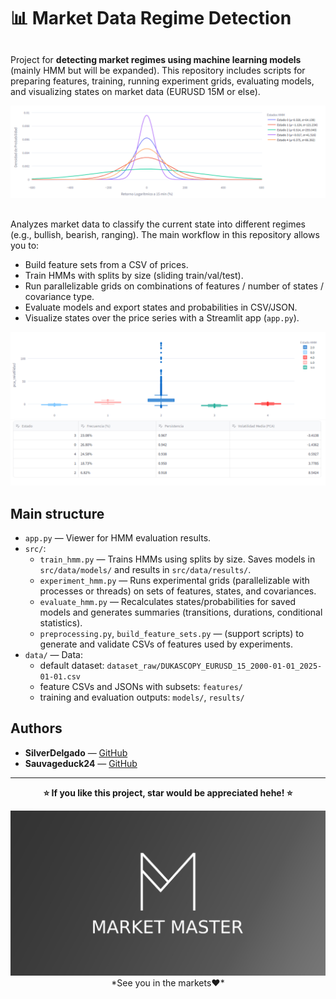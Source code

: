 # 📊 Market Data Regime Detection 


## 

Project for <b>detecting market regimes using machine learning models</b> (mainly HMM but will be expanded). This repository includes scripts for preparing features, training, running experiment grids, evaluating models, and visualizing states on market data (EURUSD 15M or else).

<div align="center">
<img src="data\img\image.png" alt="Overview" width="800"/>
</div>

## 

Analyzes market data to classify the current state into different regimes (e.g., bullish, bearish, ranging). The main workflow in this repository allows you to:

- Build feature sets from a CSV of prices.
- Train HMMs with splits by size (sliding train/val/test).
- Run parallelizable grids on combinations of features / number of states / covariance type.
- Evaluate models and export states and probabilities in CSV/JSON.
- Visualize states over the price series with a Streamlit app (`app.py`).

<div align="center">
<img src="data\img\image2.png" alt="Stados" width="600"/>
</div>

<div align="center">
<img src="data\img\image3.png" alt="Stados" width="600"/>
</div>



## Main structure

- `app.py` — Viewer for HMM evaluation results. 
- `src/`:
    - `train_hmm.py` — Trains HMMs using splits by size. Saves models in `src/data/models/` and results in `src/data/results/`.
    - `experiment_hmm.py` — Runs experimental grids (parallelizable with processes or threads) on sets of features, states, and covariances.
    - `evaluate_hmm.py` — Recalculates states/probabilities for saved models and generates summaries (transitions, durations, conditional statistics).
    - `preprocessing.py`, `build_feature_sets.py` — (support scripts) to generate and validate CSVs of features used by experiments.
- `data/` — Data:
    - default dataset: `dataset_raw/DUKASCOPY_EURUSD_15_2000-01-01_2025-01-01.csv`
    - feature CSVs and JSONs with subsets: `features/`
    - training and evaluation outputs: `models/`, `results/`

## Authors

- **SilverDelgado** — [GitHub](https://github.com/SilverDelgado)
- **Sauvageduck24** — [GitHub](https://github.com/Sauvageduck24)

---

<div align="center">

**⭐ If you like this project, star would be appreciated hehe! ⭐**
<div align="center">
<img src="src/data/market master logo.jpg" alt="Market Master Logo" width="800"/>
</div>
*See you in the markets❤️*

</div>
